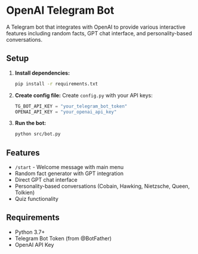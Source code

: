 # OpenAI Telegram Bot

A Telegram bot that integrates with OpenAI to provide various interactive features including random facts, GPT chat interface, and personality-based conversations.

## Setup

1. **Install dependencies:**
   ```bash
   pip install -r requirements.txt
   ```

2. **Create config file:**
   Create `config.py` with your API keys:
   ```python
   TG_BOT_API_KEY = "your_telegram_bot_token"
   OPENAI_API_KEY = "your_openai_api_key"
   ```

3. **Run the bot:**
   ```bash
   python src/bot.py
   ```

## Features

- `/start` - Welcome message with main menu
- Random fact generator with GPT integration
- Direct GPT chat interface  
- Personality-based conversations (Cobain, Hawking, Nietzsche, Queen, Tolkien)
- Quiz functionality

## Requirements

- Python 3.7+
- Telegram Bot Token (from @BotFather)
- OpenAI API Key